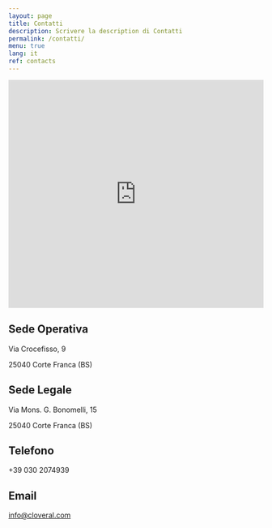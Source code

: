 ```yaml
---
layout: page
title: Contatti
description: Scrivere la description di Contatti
permalink: /contatti/
menu: true
lang: it
ref: contacts
---
```


<div class="mappa">
	<iframe src="https://www.google.com/maps/embed?pb=!1m18!1m12!1m3!1d2790.1861332868134!2d9.983227315949001!3d45.62699697910327!2m3!1f0!2f0!3f0!3m2!1i1024!2i768!4f13.1!3m3!1m2!1s0x47816605da0658dd%3A0x9014ab7d9ce46d87!2sVia+Crocefisso%2C+9%2C+25040+Nigoline+Bonomelli+BS!5e0!3m2!1sit!2sit!4v1484665789436" width="100%" height="450" frameborder="0" style="border:0" allowfullscreen></iframe>
</div>

<div class="sedi">
	<div class="wrap section">
		<div class="grid">
			<div class="half">
				<h2 class="titolo-sede-operativa">Sede Operativa</h2>
				<p>Via Crocefisso, 9</p>
				<p>25040 Corte Franca (BS)</p>
			</div>
			<div class="half">
				<h2 class="titolo-sede-legale">Sede Legale</h2>
				<p>Via Mons. G. Bonomelli, 15</p>
				<p>25040 Corte Franca (BS)</p>
			</div>
		</div>
	</div>
</div>

<div class="sedi">
	<div class="wrap section">
		<div class="grid">
			<div class="half">
				<h2 class="titolo-sede-operativa">Telefono</h2>
				<p>+39 030 2074939</p>
			</div>
			<div class="half">
				<h2 class="titolo-sede-legale">Email</h2>
				<p><a href="mailto:info@cloveral.com">info@cloveral.com</a></p>
			</div>
		</div>
	</div>
</div>